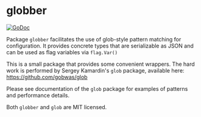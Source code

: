 # globber

[![GoDoc](https://godoc.org/github.com/gentlemanautomaton/globber?status.svg)](https://godoc.org/github.com/gentlemanautomaton/globber)

Package `globber` facilitates the use of glob-style pattern matching for
configuration. It provides concrete types that are serializable as JSON and
can be used as flag variables via `flag.Var()`

This is a small package that provides some convenient wrappers. The
hard work is performed by Sergey Kamardin's `glob` package, available here:
https://github.com/gobwas/glob

Please see documentation of the `glob` package for examples of patterns
and performance details.

Both `globber` and `glob` are MIT licensed.

